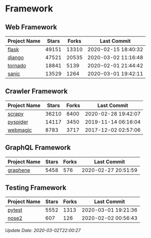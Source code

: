 # Framework

## Web Framework

| Project Name | Stars | Forks | Last Commit |
| ------------ | ----- | ----- | ----------- |
| [flask](https://github.com/pallets/flask) | 49151 | 13310 | 2020-02-15 18:40:32 |
| [django](https://github.com/django/django) | 47521 | 20535 | 2020-03-02 11:16:48 |
| [tornado](https://github.com/tornadoweb/tornado) | 18841 | 5139 | 2020-02-01 21:44:42 |
| [sanic](https://github.com/huge-success/sanic) | 13529 | 1264 | 2020-03-01 19:42:11 |

## Crawler Framework

| Project Name | Stars | Forks | Last Commit |
| ------------ | ----- | ----- | ----------- |
| [scrapy](https://github.com/scrapy/scrapy) | 36210 | 8400 | 2020-02-28 19:42:07 |
| [pyspider](https://github.com/binux/pyspider) | 14117 | 3450 | 2019-11-14 06:16:04 |
| [webmagic](https://github.com/code4craft/webmagic) | 8783 | 3717 | 2017-12-02 02:57:06 |

## GraphQL Framework

| Project Name | Stars | Forks | Last Commit |
| ------------ | ----- | ----- | ----------- |
| [graphene](https://github.com/graphql-python/graphene) | 5458 | 576 | 2020-02-27 20:51:59 |

## Testing Framework

| Project Name | Stars | Forks | Last Commit |
| ------------ | ----- | ----- | ----------- |
| [pytest](https://github.com/pytest-dev/pytest) | 5552 | 1313 | 2020-03-01 19:21:36 |
| [nose2](https://github.com/nose-devs/nose2) | 607 | 126 | 2020-02-02 00:56:43 |

*Update Date: 2020-03-02T22:00:27*
